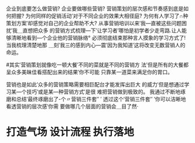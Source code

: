 
企业到底要怎么做营销?
企业要做哪些营销?
营销策划的层次感和节奏感到底是如何把握?
为何同样的促销活动′对于不同企业的效果大相径庭?
为何有人学习了∩种策划方案′却感觉对自己的企业帮助不大?
从事营销培训以来′我—直被这些问题困扰′我＿直想把众多
的营销方式梳理—下′让学习者′哪怕是初学者少走弯路.让人能
够清晰地看到—个企业他的营销脉络°
必须彻底结束那种言人摸象的学习方式了!当我梳理清楚地那
＿刻′我三的感到内心—震′因为我知道′这将改变无数营销人的
命运。

#其实′营销策划就像吃一顿大餐′不同的菜就是不同的营销方
法′但是所有的大餐都呈众多美昧佳看搭配出来的结果′你不可能
只靠某一道菜来满足你的胃口。

营销也是如此′众多的营销策略需要相巨配台才能发挥出巨大
的威力′但是想通过学习某—个技巧′或是某—种营销方式′是很
难把营销做到极致的。
我通过不断地琢磨和总结′最终琢磨出了-个〃营销三件套″ ′
透过这个′营销三件套″ ′你可以洁晰地看透营销的层次感′你需
要做哪几个层面的营销会＿目了然·

# 打造气场 设计流程 执行落地
